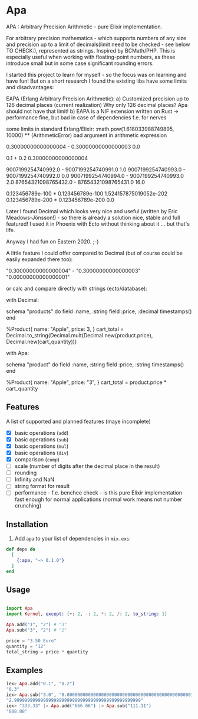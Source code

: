 # Apa

APA : Arbitrary Precision Arithmetic - pure Elixir implementation.

For arbitrary precision mathematics - which supports numbers of any size and precision up to a limit of decimals(limit need to be checked - see below TO CHECK:), represented as strings. Inspired by BCMath/PHP.
This is especially useful when working with floating-point numbers, as these introduce small but in some case significant rounding errors.

I started this project to learn for myself - so the focus was on learning and have fun!
But on a short research I found the existing libs have some limits and disadvantages:

EAPA (Erlang Arbitrary Precision Arithmetic):
a) Customized precision up to 126 decimal places (current realization)
Why only 126 decimal places? Apa should not have that limit!
b) EAPA is a NIF extension written on Rust -> performance fine, but bad in case of dependencies f.e. for nerves

some limits in standard Erlang/Elixir:
:math.pow(1.618033988749895, 10000)
** (ArithmeticError) bad argument in arithmetic expression

0.30000000000000004 - 0.30000000000000003
0.0

0.1 + 0.2
0.30000000000000004

9007199254740992.0 - 9007199254740991.0
1.0
9007199254740993.0 - 9007199254740992.0
0.0
9007199254740994.0 - 9007199254740993.0
2.0
87654321098765432.0 - 87654321098765431.0
16.0

0.123456789e-100 * 0.123456789e-100
1.524157875019052e-202
0.123456789e-200 * 0.123456789e-200
0.0

Later I found Decimal which looks very nice and useful (written by Eric Meadows-Jönsson!) -
so there is already a solution nice, stable and full featured!
I used it in Phoenix with Ecto without thinking about it ... but that's life.

Anyway I had fun on Eastern 2020. ;-)

A little feature I could offer compared to Decimal (but of course could be easily expanded there too):

"0.30000000000000004" - "0.30000000000000003"
"0.00000000000000001"

or calc and compare directly with strings (ecto/database):

with Decimal:

schema "products" do
  field :name, :string
  field :price, :decimal
  timestamps()
end

%Product{
  name: "Apple",
  price: 3,
}
cart_total = Decimal.to_string(Decimal.mult(Decimal.new(product.price), Decimal.new(cart_quantity)))

with Apa:

schema "product" do
  field :name, :string
  field :price, :string
  timestamps()
end

%Product{
  name: "Apple",
  price: "3",
}
cart_total = product.price * cart_quantity


## Features

  A list of supported and planned features (maye incomplete)

  - [x] basic operations (`add`)
  - [x] basic operations (`sub`)
  - [x] basic operations (`mul`)
  - [x] basic operations (`div`)
  - [x] comparison (`comp`)
  - [ ] scale (number of digits after the decimal place in the result)
  - [ ] rounding
  - [ ] Infinity and NaN
  - [ ] string format for result
  - [ ] performance - f.e. benchee check - is this pure Elixir implementation fast enough for normal applications (normal work means not number crunching)

## Installation

  1. Add `apa` to your list of dependencies in `mix.exs`:

  ```elixir
  def deps do
    [
      {:apa, "~> 0.1.0"}
    ]
  end
  ```

## Usage

  ```elixir

  import Apa
  import Kernel, except: [+: 2, -: 2, *: 2, /: 2, to_string: 1]

  Apa.add("1", "2") # "3"
  Apa.sub("3", "2") # "1"

  price = "3.50 Euro"
  quantity = "12"
  total_string = price * quantity

  ```


## Examples

```elixir
iex> Apa.add("0.1", "0.2")
"0.3"
iex> Apa.sub("3.0", "0.000000000000000000000000000000000000000000000001")
"2.999999999999999999999999999999999999999999999999"
iex> "333.33" |> Apa.add("666.66") |> Apa.sub("111.11")
"888.88"
```
